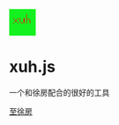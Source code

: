 <img src="data:image/png;base64,iVBORw0KGgoAAAANSUhEUgAAADAAAAAwCAYAAABXAvmHAAAAAXNSR0IArs4c6QAAARFJREFUaEPtlkEKwzAMBJ17b31AIf9/U/4Q6L3Fh4AxskeJK0zbzTESinZnXXe5749X+uJnkYDJ9ERgMoAkAiIw6IAiNGLgtj7Tut1GRsw9xBKQkggM5VcR+vkIeRCXPb3+XMtP+bPpmU8ZxYuMlvIuRAKsOi2f6yggN1kivO+OJXoCvBQtQS4BtYgWFaJlRah+1zKsRcMt4BhsfbB0ufXXgCJULnjmbPyPAE9Or0TIIvZxAmcObK+3rl05S/VZwAiRq+Rgj1y4AA/K3hJ0cYUL8Fwks3swQrMXpO9LADkUXReBaIdpvgiQQ9F1EYh2mOaLADkUXReBaIdpvgiQQ9F1EYh2mOaLADkUXReBaIdp/hty9C+gQ6vkCgAAAABJRU5ErkJggg==">
<h1>xuh.js</h1>
<p>一个和徐房配合的很好的工具</p>
<a href="https://domain.xu-guang-you-xushi.com/" target="_blank">至徐房</a>
